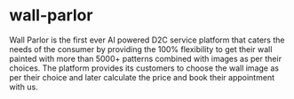 # wall-parlor
Wall Parlor is the first ever AI powered D2C service platform that caters the needs of the consumer by providing the 100% flexibility to get their wall painted with more than 5000+ patterns combined with images as per their choices. The platform provides its customers to choose the wall image as per their choice and later calculate the price and book their appointment with us.
